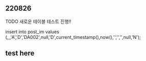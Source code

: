 ## 220826

TODO
새로운 테이블 테스트 진행!!


insert into post_im values (,,,'A','D','DA002',null,'D',current_timestamp(),now(),'','','',null,'N');


## test here